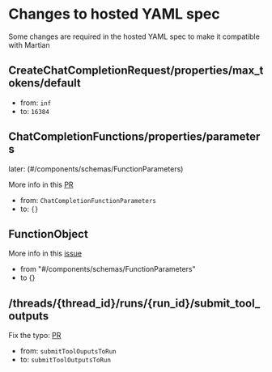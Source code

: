 # Changes to hosted YAML spec

Some changes are required in the hosted YAML spec to make it compatible with Martian

## CreateChatCompletionRequest/properties/max_tokens/default

* from: `inf`
* to: `16384`

## ChatCompletionFunctions/properties/parameters

later: (#/components/schemas/FunctionParameters)

More info in this   [PR](https://github.com/wkok/openai-clojure/pull/23#issuecomment-1595764611)

* from: `ChatCompletionFunctionParameters`
* to: `{}`

## FunctionObject

More info in this [issue](https://github.com/wkok/openai-clojure/issues/41)

* from "#/components/schemas/FunctionParameters"
* to {}

## /threads/{thread_id}/runs/{run_id}/submit_tool_outputs

Fix the typo:  [PR](https://github.com/openai/openai-openapi/pull/114)

* from: `submitToolOuputsToRun`
* to:   `submitToolOutputsToRun`
